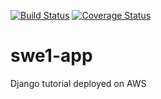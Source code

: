 [![Build Status](https://app.travis-ci.com/dhauss/swe1-app.svg?branch=main)](https://app.travis-ci.com/dhauss/swe1-app) [![Coverage Status](https://coveralls.io/repos/github/dhauss/swe1-app/badge.svg?branch=main)](https://coveralls.io/github/dhauss/swe1-app?branch=main)

# swe1-app

Django tutorial deployed on AWS
